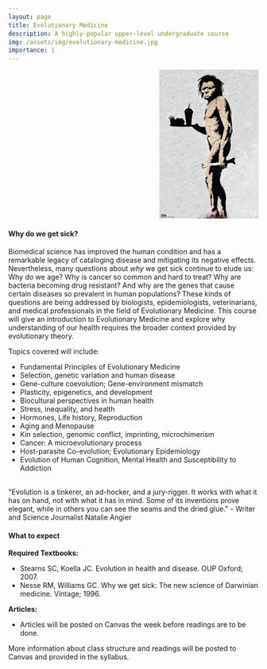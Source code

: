 ```yaml
---
layout: page
title: Evolutionary Medicine
description: A highly-popular upper-level undergraduate course
img: /assets/img/evolutionary-medicine.jpg
importance: 1
---
```

<p align="right"><img src="assets/img/mismatch.jpg" width=200></p>

#### Why do we get sick? 

Biomedical science has improved the human condition and has a remarkable legacy of cataloging disease and mitigating its negative effects. Nevertheless, many questions about *why* we get sick continue to elude us: Why do we age? Why is cancer so common and hard to treat? Why are bacteria becoming drug resistant? And why are the genes that cause certain diseases so prevalent in human populations? These kinds of questions are being addressed by biologists, epidemiologists, veterinarians, and medical professionals in the field of Evolutionary Medicine. This course will give an introduction to Evolutionary Medicine and explore why understanding of our health requires the broader context provided by evolutionary theory. 


Topics covered will include: 

 * Fundamental Principles of Evolutionary Medicine
 * Selection, genetic variation and human disease
 * Gene-culture coevolution; Gene-environment mismatch
 * Plasticity, epigenetics, and development
 * Biocultural perspectives in human health
 * Stress, inequality, and health
 * Hormones, Life history, Reproduction
 * Aging and Menopause
 * Kin selection, genomic conflict, imprinting, microchimerism
 * Cancer: A microevolutionary process
 * Host-parasite Co-evolution; Evolutionary Epidemiology
 * Evolution of Human Cognition, Mental Health and Susceptibility to Addiction
 
 
<div class="row">
    <div class="mx-auto" style="width: 500px">
        <img class="img-fluid rounded z-depth-1" src="{{ '/assets/img/natalie_angier.jpg' | relative_url }}" alt="" title="natalie angier"/>
    </div>
</div>
<div class="caption">
 "Evolution is a tinkerer, an ad-hocker, and a jury-rigger. It works with what it has on hand, not with what it has in mind. Some of its inventions prove elegant, while in others you can see the seams and the dried glue." - Writer and Science Journalist Natalie Angier 
</div>


#### What to expect

**Required Textbooks:** 
 * Stearns SC, Koella JC. Evolution in health and disease. OUP Oxford; 2007.
 * Nesse RM, Williams GC. Why we get sick: The new science of Darwinian medicine. Vintage; 1996.

**Articles:**
 * Articles will be posted on Canvas the week before readings are to be done.
 
More information about class structure and readings will be posted to Canvas and provided in the syllabus. 
